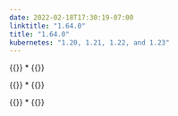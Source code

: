 ```yaml
---
date: 2022-02-18T17:30:19-07:00
linktitle: "1.64.0"
title: "1.64.0"
kubernetes: "1.20, 1.21, 1.22, and 1.23"
---
```


{{<features>}}
*
{{</features>}}

{{<changes>}}
*
{{</changes>}}

{{<fixes>}}
*
{{</fixes>}}
